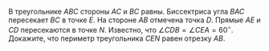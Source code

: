 В треугольнике $ABC$ стороны  $AC$ и $BC$ равны. Биссектриса угла $BAC$ пересекает $BC$ в точке $E$. На стороне $AB$ отмечена точка $D$. Прямые $AE$ и $CD$ пересекаются в точке $N$. Известно, что $\angle CDB=\angle CEA=60^\circ$. Докажите, что  периметр треугольника $CEN$ равен отрезку $AB$.